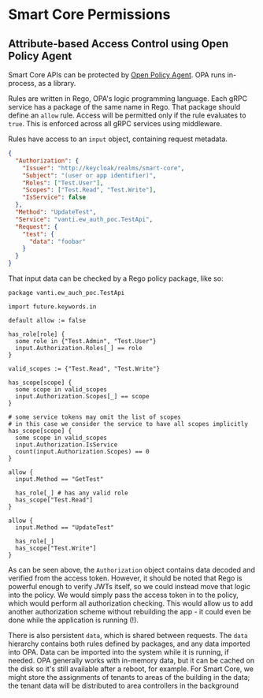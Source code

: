 Smart Core Permissions
======================

## Attribute-based Access Control using Open Policy Agent
Smart Core APIs can be protected by [Open Policy Agent](https://www.openpolicyagent.org/).
OPA runs in-process, as a library. 

Rules are written in Rego, OPA's logic programming language. 
Each gRPC service has a package of the same name in Rego. That package should define an `allow` rule.
Access will be permitted only if the rule evaluates to `true`. This is enforced across all gRPC services
using middleware.

Rules have access to an `input` object, containing request metadata.

```json
{
  "Authorization": {
    "Issuer": "http://keycloak/realms/smart-core",
    "Subject": "(user or app identifier)",
    "Roles": ["Test.User"],
    "Scopes": ["Test.Read", "Test.Write"],
    "IsService": false
  },
  "Method": "UpdateTest",
  "Service": "vanti.ew_auth_poc.TestApi",
  "Request": {
    "test": {
      "data": "foobar"
    } 
  }
}
```

That input data can be checked by a Rego policy package, like so:

```rego
package vanti.ew_auch_poc.TestApi

import future.keywords.in

default allow := false

has_role[role] {
  some role in {"Test.Admin", "Test.User"}
  input.Authorization.Roles[_] == role
}

valid_scopes := {"Test.Read", "Test.Write"}

has_scope[scope] {
  some scope in valid_scopes
  input.Authorization.Scopes[_] == scope
}

# some service tokens may omit the list of scopes
# in this case we consider the service to have all scopes implicitly
has_scope[scope] {
  some scope in valid_scopes
  input.Authorization.IsService
  count(input.Authorization.Scopes) == 0
}

allow {
  input.Method == "GetTest"

  has_role[_] # has any valid role
  has_scope["Test.Read"]
}

allow {
  input.Method == "UpdateTest"
  
  has_role[_]
  has_scope["Test.Write"]
}
```

As can be seen above, the `Authorization` object contains data decoded and verified from the access token.
However, it should be noted that Rego is powerful enough to verify JWTs itself, so we could instead
move that logic into the policy. We would simply pass the access token in to the policy, which would
perform all authorization checking. This would allow us to add another authorization scheme without
rebuilding the app - it could even be done while the application is running (!).

There is also persistent `data`, which is shared between requests. The `data` hierarchy contains
both rules defined by packages, and any data imported into OPA. Data can be imported into the system while it is
running, if needed. OPA generally works with in-memory data, but it can be cached on the disk so it's still
available after a reboot, for example. For Smart Core, we might store the assignments of tenants to areas of the 
building in the data; the tenant data will be distributed to area controllers in the background